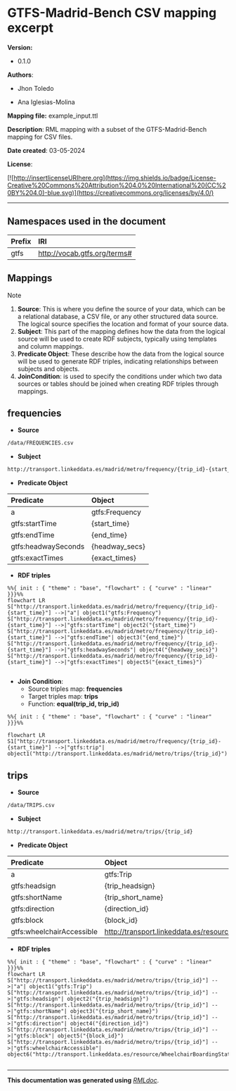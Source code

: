 

   
# GTFS-Madrid-Bench CSV mapping excerpt
   
   
**Version:**

* 0.1.0
   
**Authors**:

    
* Jhon Toledo
   
    
* Ana Iglesias-Molina
   

**Mapping file:**
example_input.ttl

**Description**: RML mapping with a subset of the GTFS-Madrid-Bench mapping for CSV files.


**Date created**: 03-05-2024

**License**:

[![http://insertlicenseURIhere.org](https://img.shields.io/badge/License-Creative%20Commons%20Attribution%204.0%20International%20(CC%20BY%204.0)-blue.svg)](https://creativecommons.org/licenses/by/4.0/)



------


## **Namespaces used in the document**

| Prefix       |               IRI                   |
| :----------- | :----------------------------------  |
| gtfs     | http://vocab.gtfs.org/terms# |



## Mappings
>[!NOTE]
>1. **Source**: This is where you define the source of your data, which can be a relational database, a CSV file, or any other structured data source. The logical source specifies the location and format of your source data.
>2. **Subject**: This part of the mapping defines how the data from the logical source will be used to create RDF subjects, typically using templates and column mappings.
>3. **Predicate Object**: These describe how the data from the logical source will be used to generate RDF triples, indicating relationships between subjects and objects.
>4. **JoinCondition**: is used to specify the conditions under which two data sources or tables should be joined when creating RDF triples through mappings.


## frequencies
- **Source**

```bash
/data/FREQUENCIES.csv
``` 
- **Subject**
```bash
http://transport.linkeddata.es/madrid/metro/frequency/{trip_id}-{start_time}
``` 
- **Predicate Object**

| Predicate | Object |
|:----------|:-------|
| a | gtfs:Frequency |
| gtfs:startTime | {start_time} |
| gtfs:endTime | {end_time} |
| gtfs:headwaySeconds | {headway_secs} |
| gtfs:exactTimes | {exact_times} |
- **RDF triples**
```mermaid
%%{ init : { "theme" : "base", "flowchart" : { "curve" : "linear" }}}%%
flowchart LR
S["http://transport.linkeddata.es/madrid/metro/frequency/{trip_id}-{start_time}"] -->|"a"| object1("gtfs:Frequency")
S["http://transport.linkeddata.es/madrid/metro/frequency/{trip_id}-{start_time}"] -->|"gtfs:startTime"| object2("{start_time}")
S["http://transport.linkeddata.es/madrid/metro/frequency/{trip_id}-{start_time}"] -->|"gtfs:endTime"| object3("{end_time}")
S["http://transport.linkeddata.es/madrid/metro/frequency/{trip_id}-{start_time}"] -->|"gtfs:headwaySeconds"| object4("{headway_secs}")
S["http://transport.linkeddata.es/madrid/metro/frequency/{trip_id}-{start_time}"] -->|"gtfs:exactTimes"| object5("{exact_times}")
    
``` 


- **Join Condition**:
    - Source triples map: **frequencies**
    - Target triples map: **trips**
    - Function: **equal(trip_id, trip_id)**

```mermaid
%%{ init : { "theme" : "base", "flowchart" : { "curve" : "linear" }}}%%

flowchart LR
S1["http://transport.linkeddata.es/madrid/metro/frequency/{trip_id}-{start_time}"] -->|"gtfs:trip"| object1("http://transport.linkeddata.es/madrid/metro/trips/{trip_id}")

``` 

 ## trips
- **Source**

```bash
/data/TRIPS.csv
``` 
- **Subject**
```bash
http://transport.linkeddata.es/madrid/metro/trips/{trip_id}
``` 
- **Predicate Object**

| Predicate | Object |
|:----------|:-------|
| a | gtfs:Trip |
| gtfs:headsign | {trip_headsign} |
| gtfs:shortName | {trip_short_name} |
| gtfs:direction | {direction_id} |
| gtfs:block | {block_id} |
| gtfs:wheelchairAccessible | http://transport.linkeddata.es/resource/WheelchairBoardingStatus/{wheelchair_accessible} |
- **RDF triples**
```mermaid
%%{ init : { "theme" : "base", "flowchart" : { "curve" : "linear" }}}%%
flowchart LR
S["http://transport.linkeddata.es/madrid/metro/trips/{trip_id}"] -->|"a"| object1("gtfs:Trip")
S["http://transport.linkeddata.es/madrid/metro/trips/{trip_id}"] -->|"gtfs:headsign"| object2("{trip_headsign}")
S["http://transport.linkeddata.es/madrid/metro/trips/{trip_id}"] -->|"gtfs:shortName"| object3("{trip_short_name}")
S["http://transport.linkeddata.es/madrid/metro/trips/{trip_id}"] -->|"gtfs:direction"| object4("{direction_id}")
S["http://transport.linkeddata.es/madrid/metro/trips/{trip_id}"] -->|"gtfs:block"| object5("{block_id}")
S["http://transport.linkeddata.es/madrid/metro/trips/{trip_id}"] -->|"gtfs:wheelchairAccessible"| object6("http://transport.linkeddata.es/resource/WheelchairBoardingStatus/{wheelchair_accessible}")
    
``` 




----

**This documentation was generated using**  *[RMLdoc](https://oeg-upm.github.io/rmldoc/)*.
